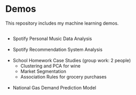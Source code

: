 # Demos
This repository includes my machine learning demos. <br/> <br/>
* Spotify Personal Music Data Analysis <br/> <br/>
* Spotify Recommendation System Analysis <br/> <br/>
* School Homework Case Studies (group work: 2 people) 
  - Clustering and PCA for wine 
  - Market Segmentation
  - Association Rules for grocery purchases <br/> <br/>
* National Gas Demand Prediction Model
